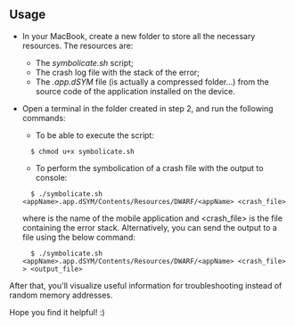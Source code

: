 ## Usage ##

* In your MacBook, create a new folder to store all the necessary resources. The resources are:
  * The _symbolicate.sh_ script;
  * The crash log file with the stack of the error;
  * The _.app.dSYM_ file (is actually a compressed folder...) from the source code of the application installed on the device.
* Open a terminal in the folder created in step 2, and run the following commands:
  * To be able to execute the script:
  ```
    $ chmod u+x symbolicate.sh
  ```
  
  * To perform the symbolication of a crash file with the output to console:
  ```
    $ ./symbolicate.sh <appName>.app.dSYM/Contents/Resources/DWARF/<appName> <crash_file>
  ```
  
  where <appName> is the name of the mobile application and <crash_file> is the file containing the error stack.
  Alternatively, you can send the output to a file using the below command:
  ```
    $ ./symbolicate.sh <appName>.app.dSYM/Contents/Resources/DWARF/<appName> <crash_file> > <output_file>
  ```

After that, you'll visualize useful information for troubleshooting instead of random memory addresses. 

Hope you find it helpful! :)
